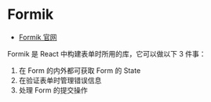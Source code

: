 # Formik

- [Formik 官网](https://formik.org/)

Formik 是 React 中构建表单时所用的库，它可以做以下 3 件事：

1. 在 Form 的内外都可获取 Form 的 State
2. 在验证表单时管理错误信息
3. 处理 Form 的提交操作
